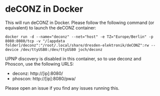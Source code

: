 # deCONZ in Docker

This will run deCONZ in Docker. Please follow the following command (or equivalent) to launch the deCONZ container:

```
docker run -d --name="deconz" --net="host" -e TZ="Europe/Berlin" -p 8080:8080/tcp -v "/[appdata folder]/deconz":"/root/.local/share/dresden-elektronik/deCONZ":rw --device /dev/ttyUSB0:/dev/ttyUSB0 joch/deconz
```

UPNP discovery is disabled in this container, so to use deconz and Phoscon, use the following URLS:

- deconz: http://[ip]:8080/
- phoscon: http://[ip]:8080/pwa/

Please open an issue if you find any issues running this.

